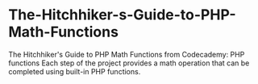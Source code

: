 # The-Hitchhiker-s-Guide-to-PHP-Math-Functions
The Hitchhiker's Guide to PHP Math Functions from Codecademy: PHP functions
Each step of the project provides a math operation that can be completed using built-in PHP functions.
